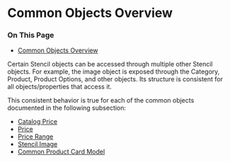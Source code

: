 <h1>Common Objects Overview</h1>

<div class="otp" id="no-index">
	<h3> On This Page </h3>
	<ul>
    <li><a href="#common_common-objects">Common Objects Overview</a></li>
	</ul>
</div>

Certain Stencil objects can be accessed through multiple other Stencil objects. For example, the image object is exposed through the Category, Product, Product Options, and other objects. Its structure is consistent for all objects/properties that access it. 

This consistent behavior is true for each of the common objects documented in the following subsection: 

 * [Catalog Price](/stencil-docs/stencil-object-model-reference/stencil-objects/common-objects/catalog-price)
 * [Price](/stencil-docs/stencil-object-model-reference/stencil-objects/common-objects/price)
 * [Price Range](/stencil-docs/stencil-object-model-reference/stencil-objects/common-objects/price-range)
 * [Stencil Image](/stencil-docs/stencil-object-model-reference/stencil-objects/common-objects/stencil-image)
 * [Common Product Card Model](/stencil-docs/stencil-object-model-reference/stencil-objects/common-objects/common-product-card-model)


